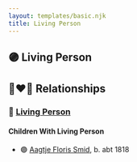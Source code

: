 ```yaml
---
layout: templates/basic.njk
title: Living Person
---
```

## 🟣 Living Person


## 👩‍❤️‍👨 Relationships

### 🔵 [Living Person](/people/4/45597600)

#### Children With Living Person
* 🟣 [Aagtje Floris Smid](/people/7/7377611), b. abt 1818